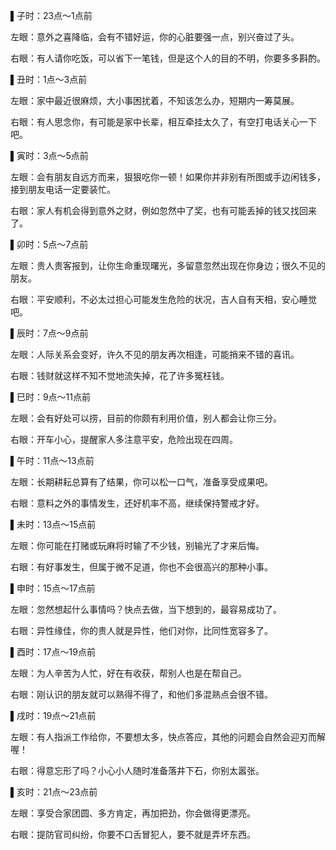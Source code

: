 ▌子时：23点～1点前


左眼：意外之喜降临，会有不错好运，你的心脏要强一点，别兴奋过了头。


右眼：有人请你吃饭，可以省下一笔钱，但是这个人的目的不明，你要多多斟酌。


▌丑时：1点～3点前


左眼：家中最近很麻烦，大小事困扰着，不知该怎么办，短期内一筹莫展。


右眼：有人思念你，有可能是家中长辈，相互牵挂太久了，有空打电话关心一下吧。


▌寅时：3点～5点前


左眼：会有朋友自远方而来，狠狠吃你一顿！如果你并非别有所图或手边闲钱多，接到朋友电话一定要装忙。


右眼：家人有机会得到意外之财，例如忽然中了奖，也有可能丢掉的钱又找回来了。


▌卯时：5点～7点前


左眼：贵人贵客报到，让你生命重现曙光，多留意忽然出现在你身边；很久不见的朋友。


右眼：平安顺利，不必太过担心可能发生危险的状况，吉人自有天相，安心睡觉吧。


▌辰时：7点～9点前


左眼：人际关系会变好，许久不见的朋友再次相逢，可能捎来不错的喜讯。


右眼：钱财就这样不知不觉地流失掉，花了许多冤枉钱。


▌巳时：9点～11点前


左眼：会有好处可以捞，目前的你颇有利用价值，别人都会让你三分。


右眼：开车小心，提醒家人多注意平安，危险出现在四周。


▌午时：11点～13点前


左眼：长期耕耘总算有了结果，你可以松一口气，准备享受成果吧。


右眼：意料之外的事情发生，还好机率不高，继续保持警戒才好。


▌未时：13点～15点前


左眼：你可能在打赌或玩麻将时输了不少钱，别输光了才来后悔。


右眼：有好事发生，但属于微不足道，你也不会很高兴的那种小事。


▌申时：15点～17点前


左眼：忽然想起什么事情吗？快点去做，当下想到的，最容易成功了。


右眼：异性缘佳，你的贵人就是异性，他们对你，比同性宽容多了。


▌酉时：17点～19点前


左眼：为人辛苦为人忙，好在有收获，帮别人也是在帮自己。


右眼：刚认识的朋友就可以熟得不得了，和他们多混熟点会很不错。


▌戌时：19点～21点前


左眼：有人指派工作给你，不要想太多，快点答应，其他的问题会自然会迎刃而解喔！


右眼：得意忘形了吗？小心小人随时准备落井下石，你别太嚣张。


▌亥时：21点～23点前


左眼：享受合家团圆、多方肯定，再加把劲，你会做得更漂亮。


右眼：提防官司纠纷，你要不口舌冒犯人，要不就是弄坏东西。